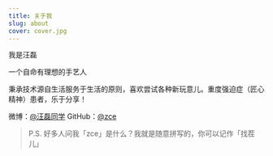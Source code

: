 ```yaml
---
title: 关于我
slug: about
cover: cover.jpg
---
```


我是汪磊

一个自命有理想的手艺人

秉承技术源自生活服务于生活的原则，喜欢尝试各种新玩意儿。重度强迫症（匠心精神）患者，乐于分享！

微博：[@汪磊同学](https://weibo.com/zceme)
GitHub：[@zce](https://github.com/zce)

<!-- MAKE IT BETTER! -->

> P.S. 好多人问我「zce」是什么？我就是随意拼写的，你可以记作「找茬儿」
